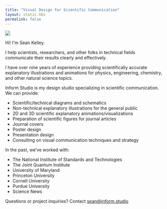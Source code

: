 ```yaml
---
title: "Visual Design for Scientific Communication"
layout: static.hbs
permalink: false
---
```

<div id="about" class="mw6 right tc-l tl">
  <img src="/images/headshot.jpg" class="w4 h4 br-100 dib mb1-l mb0 ba b--dark-gray mt2 headshot">
  <p class="f3-l f4 fw4 mt2-l mt0 pt1 pt0-l">Hi! I'm Sean Kelley.</p>
  <p class="f5 mt2-l mt0 measure tl">I help scientists, researchers, and other folks in technical fields communicate their results clearly and effectively.</p>
</div>

I have over nine years of experience providing scientifically accurate explanatory illustrations and animations for physics, engineering, chemistry, and other natural science topics.

Inform Studio is my design studio specializing in scientific communication. We can provide:

- Scientific/technical diagrams and schematics
- Non-technical explanatory illustrations for the general public
- 2D and 3D scientific explanatory animations/visualizations
- Preparation of scientific figures for journal articles
- Journal covers
- Poster design
- Presentation design
- Consulting on visual communication techniques and strategy

In the past, we’ve worked with:

- The National Institute of Standards and Technologies
- The Joint Quantum Institute
- University of Maryland
- Princeton University
- Cornell University
- Purdue University
- Science News

<p class="f5 measure tl">Questions or project inquiries? Contact <a class="blue link bb" href="mailto:sean@inform.studio.">sean@inform.studio</a></p>